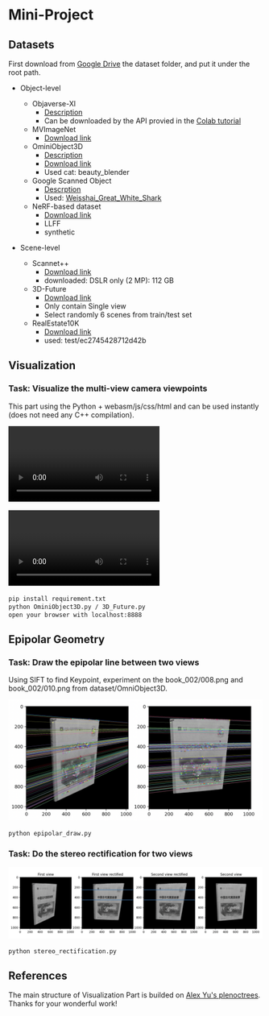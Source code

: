 # Mini-Project

## Datasets

First download from [Google Drive](https://drive.google.com/drive/folders/18i8eydHa6n2hnHUVirDFi22QDCzPLDaS?usp=drive_link)  the dataset folder, and put it under the root path.

- Object-level

  - Objaverse-Xl
    - [Description](https://github.com/allenai/objaverse-xl)
    - Can be downloaded by the API provied in the [Colab tutorial](https://colab.research.google.com/drive/15XpZMjrHXuky0IgBbXcsUtb_0g-XWYmN?usp=sharing)
  - MVImageNet
    - [Download link](https://github.com/GAP-LAB-CUHK-SZ/MVImgNet)
  - OminiObject3D
    - [Description](https://omniobject3d.github.io/)
    - [Download link](https://opendatalab.com/OpenXDLab/OmniObject3D-New/tree/main)
    - Used cat: beauty_blender
  - Google Scanned Object
    - [Descrption](https://research.google/resources/datasets/scanned-objects-google-research/)
    - Used: [Weisshai_Great_White_Shark](https://app.gazebosim.org/GoogleResearch/fuel/models/Weisshai_Great_White_Shark)
  - NeRF-based dataset
    - [Download link](https://drive.google.com/drive/folders/128yBriW1IG_3NJ5Rp7APSTZsJqdJdfc1)
    - LLFF
    - synthetic
- Scene-level

  - Scannet++
    - [Download link](https://kaldir.vc.in.tum.de/scannetpp/dashboard)
    - downloaded: DSLR only (2 MP): 112 GB
  - 3D-Future
    - [Download link](https://tianchi.aliyun.com/specials/promotion/alibaba-3d-future#)
    - Only contain Single view
    - Select randomly 6 scenes from train/test set
  - RealEstate10K
    - [Download link](https://google.github.io/realestate10k/download.html)
    - used: test/ec2745428712d42b

## Visualization

### Task: Visualize the multi-view camera viewpoints

This part using the Python + webasm/js/css/html and can be used instantly (does not need any C++ compilation).

![omni3d](/asset/visualization_omni3d.mov)

![3d_future](/asset/visualization_3d_future.mov)

```
pip install requirement.txt
python OminiObject3D.py / 3D_Future.py 
open your browser with localhost:8888
```

## Epipolar Geometry

### Task: Draw the epipolar line between two views

Using SIFT to find Keypoint, experiment on the book_002/008.png and book_002/010.png from dataset/OmniObject3D.

![epipolar_line](/asset/epipolar_line.PNG)

```
python epipolar_draw.py
```

### Task: Do the stereo rectification for two views

![stereo_rectification](/asset/stereo_rectification.PNG)

```
python stereo_rectification.py
```

## References

The main structure of Visualization Part is builded on [Alex Yu's plenoctrees](https://github.com/sxyu/nerfvis/tree/master). Thanks for your wonderful work!
